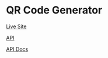 # QR Code Generator

[Live Site](https://generate-qr.codes/)

[API](https://generate-qr.codes/generateQrcode)

[API Docs](https://generate-qr.codes/api)
